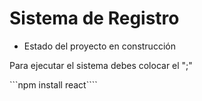 <h1>Sistema de Registro </h1>

- Estado del proyecto en construcción

Para ejecutar el sistema debes colocar el ";"

```npm install react````
